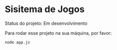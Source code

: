 # Sisitema de Jogos #

Status do projeto: Em desenvolvimento

Para rodar esse projeto na sua máquina, por favor:

```
node app.js
```
